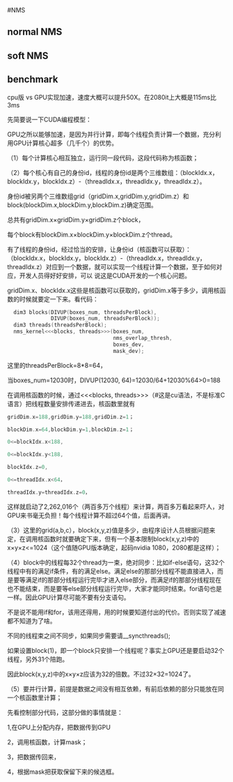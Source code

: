 #NMS

## normal NMS

## soft NMS

## benchmark
cpu版 vs GPU实现加速，速度大概可以提升50X。在2080it上大概是115ms比3ms

先简要说一下CUDA编程模型：

GPU之所以能够加速，是因为并行计算，即每个线程负责计算一个数据，充分利用GPU计算核心超多（几千个）的优势。

（1）每个计算核心相互独立，运行同一段代码，这段代码称为核函数；

（2）每个核心有自己的身份id，线程的身份id是两个三维数组：（blockIdx.x，blockIdx.y，blockIdx.z）-（threadIdx.x，threadIdx.y，threadIdx.z）。

身份id被另两个三维数组grid（gridDim.x,gridDim.y,gridDim.z）和block(blockDim.x,blockDim.y,blockDim.z)确定范围。

总共有gridDim.x×gridDim.y×gridDim.z个block，

每个block有blockDim.x×blockDim.y×blockDim.z个thread。

有了线程的身份id，经过恰当的安排，让身份id（核函数可以获取）：（blockIdx.x，blockIdx.y，blockIdx.z）-（threadIdx.x，threadIdx.y，threadIdx.z）对应到一个数据，就可以实现一个线程计算一个数据，至于如何对应，开发人员得好好安排，可以 说这是CUDA开发的一个核心问题。

gridDim.x、blockIdx.x这些是核函数可以获取的，gridDim.x等于多少，调用核函数的时候就要定一下来。看代码：
```C++
  dim3 blocks(DIVUP(boxes_num, threadsPerBlock),
              DIVUP(boxes_num, threadsPerBlock));
  dim3 threads(threadsPerBlock);
  nms_kernel<<<blocks, threads>>>(boxes_num,
                                  nms_overlap_thresh,
                                  boxes_dev,
                                  mask_dev);
```
这里的threadsPerBlock=8*8=64，

当boxes_num=12030时，DIVUP(12030, 64)=12030/64+12030%64>0=188

在调用核函数的时候，通过<<<blocks, threads>>>（#这是cu语法，不是标准C语言）把线程数量安排传递进去，核函数里就有
```C++
gridDim.x=188,gridDim.y=188,gridDim.z=1；

blockDim.x=64,blockDim.y=1,blockDim.z=1；

0<=blockIdx.x<188,

0<=blockIdx.y<188,

blockIdx.z=0,

0<=threadIdx.x<64，

threadIdx.y=threadIdx.z=0，
```
这样就启动了2,262,016个（两百多万个线程）来计算，两百多万看起来吓人，对GPU来书毫无负担！每个线程计算不超过64个值，后面再讲。

（3）这里的grid(a,b,c），block(x,y,z)值是多少，由程序设计人员根据问题来定，在调用核函数时就要确定下来，但有一个基本限制block(x,y,z)中的x×y×z<=1024（这个值随GPU版本确定，起码nvidia 1080，2080都是这样）；

（4）block中的线程每32个thread为一束，绝对同步：比如if-else语句，这32个线程中有的满足if条件，有的满足else。满足else的那部分线程不能直接进入，而是要等满足if的那部分线程运行完毕才进入else部分，而满足if的那部分线程现在也不能结束，而是要等else部分线程运行完毕，大家才能同时结束。for语句也是一样。因此GPU计算尽可能不要有分支语句。

不是说不能用if和for，该用还得用，用的时候要知道付出的代价。否则实现了减速都不知道为了啥。

不同的线程束之间不同步，如果同步需要请__syncthreads();

如果设置block(1)，即一个block只安排一个线程呢？事实上GPU还是要启动32个线程，另外31个陪跑。

因此block(x,y,z)中的x×y×z应该为32的倍数。不过32×32=1024了。

（5）要并行计算，前提是数据之间没有相互依赖，有前后依赖的部分只能放在同一个核函数里计算；

先看控制部分代码，这部分做的事情就是：

1,在GPU上分配内存，把数据传到GPU

2，调用核函数，计算mask；

3，把数据传回来，

4，根据mask把获取保留下来的候选框。